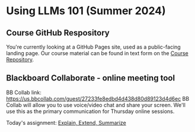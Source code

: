 # Using LLMs 101 (Summer 2024)

## Course GitHub Respository
You're currently looking at a GitHub Pages site, used as a public-facing landing page. 
Our course material can be found in text form on the <a href="https://github.com/norrisaftcc/ce_usingllms101_24su">Course Repository</a>.

## Blackboard Collaborate - online meeting tool
BB Collab link: <a href="https://us.bbcollab.com/guest/27233fe8edbd4d438d80d89123d4d6ec">https://us.bbcollab.com/guest/27233fe8edbd4d438d80d89123d4d6ec</a>
BB Collab will allow you to use voice/video chat and share your screen. We'll use this as the primary communication for Thursday online sessions.

Today's assignment: <a href="https://github.com/norrisaftcc/task_ees.pdf">Explain, Extend, Summarize</a>
